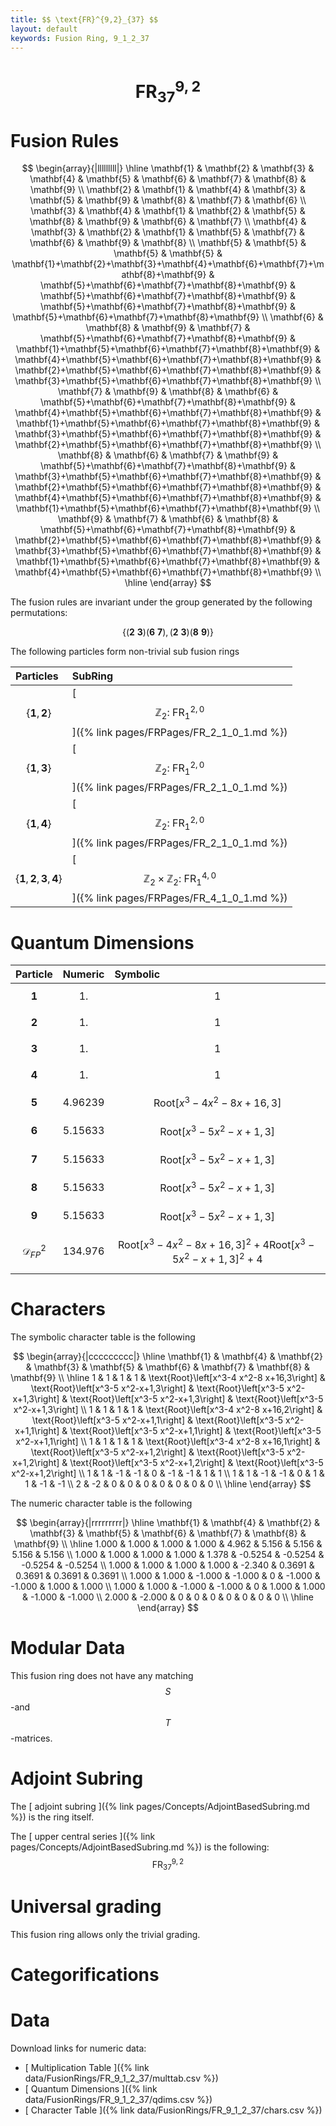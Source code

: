 ```yaml
---
title: $$ \text{FR}^{9,2}_{37} $$
layout: default
keywords: Fusion Ring, 9_1_2_37
---
```

# $$ \text{FR}^{9,2}_{37} $$


# Fusion Rules

$$
\begin{array}{|lllllllll|}
\hline
 \mathbf{1} & \mathbf{2} & \mathbf{3} & \mathbf{4} & \mathbf{5} & \mathbf{6} & \mathbf{7} & \mathbf{8} & \mathbf{9} \\
 \mathbf{2} & \mathbf{1} & \mathbf{4} & \mathbf{3} & \mathbf{5} & \mathbf{9} & \mathbf{8} & \mathbf{7} & \mathbf{6} \\
 \mathbf{3} & \mathbf{4} & \mathbf{1} & \mathbf{2} & \mathbf{5} & \mathbf{8} & \mathbf{9} & \mathbf{6} & \mathbf{7} \\
 \mathbf{4} & \mathbf{3} & \mathbf{2} & \mathbf{1} & \mathbf{5} & \mathbf{7} & \mathbf{6} & \mathbf{9} & \mathbf{8} \\
 \mathbf{5} & \mathbf{5} & \mathbf{5} & \mathbf{5} & \mathbf{1}+\mathbf{2}+\mathbf{3}+\mathbf{4}+\mathbf{6}+\mathbf{7}+\mathbf{8}+\mathbf{9} & \mathbf{5}+\mathbf{6}+\mathbf{7}+\mathbf{8}+\mathbf{9} & \mathbf{5}+\mathbf{6}+\mathbf{7}+\mathbf{8}+\mathbf{9} & \mathbf{5}+\mathbf{6}+\mathbf{7}+\mathbf{8}+\mathbf{9} & \mathbf{5}+\mathbf{6}+\mathbf{7}+\mathbf{8}+\mathbf{9} \\
 \mathbf{6} & \mathbf{8} & \mathbf{9} & \mathbf{7} & \mathbf{5}+\mathbf{6}+\mathbf{7}+\mathbf{8}+\mathbf{9} & \mathbf{1}+\mathbf{5}+\mathbf{6}+\mathbf{7}+\mathbf{8}+\mathbf{9} & \mathbf{4}+\mathbf{5}+\mathbf{6}+\mathbf{7}+\mathbf{8}+\mathbf{9} & \mathbf{2}+\mathbf{5}+\mathbf{6}+\mathbf{7}+\mathbf{8}+\mathbf{9} & \mathbf{3}+\mathbf{5}+\mathbf{6}+\mathbf{7}+\mathbf{8}+\mathbf{9} \\
 \mathbf{7} & \mathbf{9} & \mathbf{8} & \mathbf{6} & \mathbf{5}+\mathbf{6}+\mathbf{7}+\mathbf{8}+\mathbf{9} & \mathbf{4}+\mathbf{5}+\mathbf{6}+\mathbf{7}+\mathbf{8}+\mathbf{9} & \mathbf{1}+\mathbf{5}+\mathbf{6}+\mathbf{7}+\mathbf{8}+\mathbf{9} & \mathbf{3}+\mathbf{5}+\mathbf{6}+\mathbf{7}+\mathbf{8}+\mathbf{9} & \mathbf{2}+\mathbf{5}+\mathbf{6}+\mathbf{7}+\mathbf{8}+\mathbf{9} \\
 \mathbf{8} & \mathbf{6} & \mathbf{7} & \mathbf{9} & \mathbf{5}+\mathbf{6}+\mathbf{7}+\mathbf{8}+\mathbf{9} & \mathbf{3}+\mathbf{5}+\mathbf{6}+\mathbf{7}+\mathbf{8}+\mathbf{9} & \mathbf{2}+\mathbf{5}+\mathbf{6}+\mathbf{7}+\mathbf{8}+\mathbf{9} & \mathbf{4}+\mathbf{5}+\mathbf{6}+\mathbf{7}+\mathbf{8}+\mathbf{9} & \mathbf{1}+\mathbf{5}+\mathbf{6}+\mathbf{7}+\mathbf{8}+\mathbf{9} \\
 \mathbf{9} & \mathbf{7} & \mathbf{6} & \mathbf{8} & \mathbf{5}+\mathbf{6}+\mathbf{7}+\mathbf{8}+\mathbf{9} & \mathbf{2}+\mathbf{5}+\mathbf{6}+\mathbf{7}+\mathbf{8}+\mathbf{9} & \mathbf{3}+\mathbf{5}+\mathbf{6}+\mathbf{7}+\mathbf{8}+\mathbf{9} & \mathbf{1}+\mathbf{5}+\mathbf{6}+\mathbf{7}+\mathbf{8}+\mathbf{9} & \mathbf{4}+\mathbf{5}+\mathbf{6}+\mathbf{7}+\mathbf{8}+\mathbf{9} \\
\hline
\end{array}
$$


The fusion rules are invariant under the group generated by the following permutations:

$$ \{(\mathbf{2} \  \mathbf{3}) (\mathbf{6} \  \mathbf{7}), (\mathbf{2} \  \mathbf{3}) (\mathbf{8} \  \mathbf{9})\} $$


The following particles form non-trivial sub fusion rings

| Particles | SubRing |
| :------ | :------ |
| $$ \{\mathbf{1},\mathbf{2}\} $$ | [ $$ \mathbb{Z}_2:\ \text{FR}^{2,0}_{1} $$ ]({% link pages/FRPages/FR_2_1_0_1.md %}) |
| $$ \{\mathbf{1},\mathbf{3}\} $$ | [ $$ \mathbb{Z}_2:\ \text{FR}^{2,0}_{1} $$ ]({% link pages/FRPages/FR_2_1_0_1.md %}) |
| $$ \{\mathbf{1},\mathbf{4}\} $$ | [ $$ \mathbb{Z}_2:\ \text{FR}^{2,0}_{1} $$ ]({% link pages/FRPages/FR_2_1_0_1.md %}) |
| $$ \{\mathbf{1},\mathbf{2},\mathbf{3},\mathbf{4}\} $$ | [ $$ \mathbb{Z}_2\times \mathbb{Z}_2:\ \text{FR}^{4,0}_{1} $$ ]({% link pages/FRPages/FR_4_1_0_1.md %}) |

# Quantum Dimensions

| Particle | Numeric | Symbolic |
| :------ | :------ | :------ |
| $$ \mathbf{1} $$ | $$ 1. $$ | $$ 1 $$ |
| $$ \mathbf{2} $$ | $$ 1. $$ | $$ 1 $$ |
| $$ \mathbf{3} $$ | $$ 1. $$ | $$ 1 $$ |
| $$ \mathbf{4} $$ | $$ 1. $$ | $$ 1 $$ |
| $$ \mathbf{5} $$ | $$ 4.96239 $$ | $$ \text{Root}\left[x^3-4 x^2-8 x+16,3\right] $$ |
| $$ \mathbf{6} $$ | $$ 5.15633 $$ | $$ \text{Root}\left[x^3-5 x^2-x+1,3\right] $$ |
| $$ \mathbf{7} $$ | $$ 5.15633 $$ | $$ \text{Root}\left[x^3-5 x^2-x+1,3\right] $$ |
| $$ \mathbf{8} $$ | $$ 5.15633 $$ | $$ \text{Root}\left[x^3-5 x^2-x+1,3\right] $$ |
| $$ \mathbf{9} $$ | $$ 5.15633 $$ | $$ \text{Root}\left[x^3-5 x^2-x+1,3\right] $$ |
| $$ \mathcal{D}_{FP}^2 $$ | $$ 134.976 $$ | $$ \text{Root}\left[x^3-4 x^2-8 x+16,3\right]^2+4 \text{Root}\left[x^3-5 x^2-x+1,3\right]^2+4 $$ |

# Characters

The symbolic character table is the following

$$
\begin{array}{|ccccccccc|}
\hline
 \mathbf{1} & \mathbf{4} & \mathbf{2} & \mathbf{3} & \mathbf{5} & \mathbf{6} & \mathbf{7} & \mathbf{8} & \mathbf{9} \\
\hline
 1 & 1 & 1 & 1 & \text{Root}\left[x^3-4 x^2-8 x+16,3\right] & \text{Root}\left[x^3-5 x^2-x+1,3\right] & \text{Root}\left[x^3-5 x^2-x+1,3\right] & \text{Root}\left[x^3-5 x^2-x+1,3\right] & \text{Root}\left[x^3-5 x^2-x+1,3\right] \\
 1 & 1 & 1 & 1 & \text{Root}\left[x^3-4 x^2-8 x+16,2\right] & \text{Root}\left[x^3-5 x^2-x+1,1\right] & \text{Root}\left[x^3-5 x^2-x+1,1\right] & \text{Root}\left[x^3-5 x^2-x+1,1\right] & \text{Root}\left[x^3-5 x^2-x+1,1\right] \\
 1 & 1 & 1 & 1 & \text{Root}\left[x^3-4 x^2-8 x+16,1\right] & \text{Root}\left[x^3-5 x^2-x+1,2\right] & \text{Root}\left[x^3-5 x^2-x+1,2\right] & \text{Root}\left[x^3-5 x^2-x+1,2\right] & \text{Root}\left[x^3-5 x^2-x+1,2\right] \\
 1 & 1 & -1 & -1 & 0 & -1 & -1 & 1 & 1 \\
 1 & 1 & -1 & -1 & 0 & 1 & 1 & -1 & -1 \\
 2 & -2 & 0 & 0 & 0 & 0 & 0 & 0 & 0 \\
\hline
\end{array}
$$

The numeric character table is the following

$$
\begin{array}{|rrrrrrrrr|}
\hline
 \mathbf{1} & \mathbf{4} & \mathbf{2} & \mathbf{3} & \mathbf{5} & \mathbf{6} & \mathbf{7} & \mathbf{8} & \mathbf{9} \\
\hline
 1.000 & 1.000 & 1.000 & 1.000 & 4.962 & 5.156 & 5.156 & 5.156 & 5.156 \\
 1.000 & 1.000 & 1.000 & 1.000 & 1.378 & -0.5254 & -0.5254 & -0.5254 & -0.5254 \\
 1.000 & 1.000 & 1.000 & 1.000 & -2.340 & 0.3691 & 0.3691 & 0.3691 & 0.3691 \\
 1.000 & 1.000 & -1.000 & -1.000 & 0 & -1.000 & -1.000 & 1.000 & 1.000 \\
 1.000 & 1.000 & -1.000 & -1.000 & 0 & 1.000 & 1.000 & -1.000 & -1.000 \\
 2.000 & -2.000 & 0 & 0 & 0 & 0 & 0 & 0 & 0 \\
\hline
\end{array}
$$

# Modular Data

This fusion ring does not have any matching $$ S $$-and $$ T $$-matrices.

# Adjoint Subring

The [ adjoint subring ]({% link pages/Concepts/AdjointBasedSubring.md %}) is the ring itself.

The [ upper central series ]({% link pages/Concepts/AdjointBasedSubring.md %}) is the following:
$$ \text{FR}^{9,2}_{37} $$

# Universal grading

This fusion ring allows only the trivial grading.

# Categorifications



# Data

Download links for numeric data:

* [ Multiplication Table ]({% link data/FusionRings/FR_9_1_2_37/multtab.csv %})
* [ Quantum Dimensions ]({% link data/FusionRings/FR_9_1_2_37/qdims.csv %})
* [ Character Table ]({% link data/FusionRings/FR_9_1_2_37/chars.csv %})